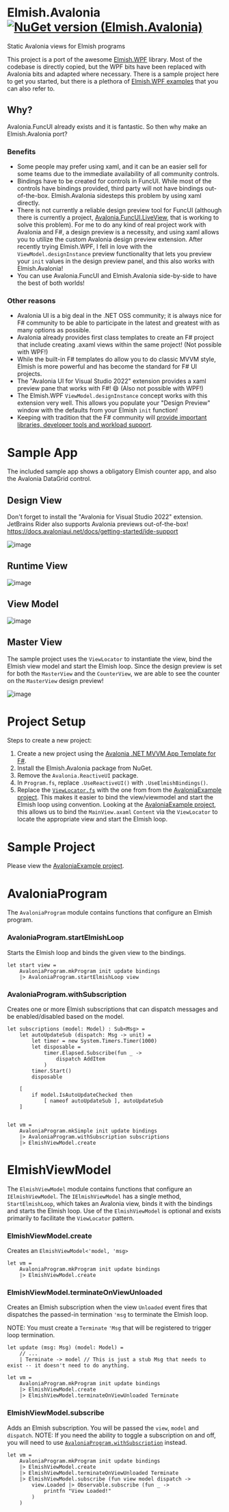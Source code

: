 # Elmish.Avalonia [![NuGet version (Elmish.Avalonia)](https://img.shields.io/nuget/v/Elmish.Avalonia.svg?style=flat-square)](https://www.nuget.org/packages/Elmish.Avalonia/)
Static Avalonia views for Elmish programs

This project is a port of the awesome [Elmish.WPF](https://github.com/elmish/Elmish.WPF) library.
Most of the codebase is directly copied, but the WPF bits have been replaced with Avalonia bits and adapted where necessary.
There is a sample project here to get you started, but there is a plethora of [Elmish.WPF examples](https://github.com/elmish/Elmish.WPF/tree/master/src/Samples) that you can also refer to.

## Why?
Avalonia.FuncUI already exists and it is fantastic. So then why make an Elmish.Avalonia port?

### Benefits
* Some people may prefer using xaml, and it can be an easier sell for some teams due to the immediate availability of all community controls.
* Bindings have to be created for controls in FuncUI. While most of the controls have bindings provided, third party will not have bindings out-of-the-box. Elmish.Avalonia sidesteps this problem by using xaml directly.
* There is not currently a reliable design preview tool for FuncUI (although there is currently a project, [Avalonia.FuncUI.LiveView](https://github.com/SilkyFowl/Avalonia.FuncUI.LiveView), that is working to solve this problem). For me to do any kind of real project work with Avalonia and F#, a design preview is a necessity, and using xaml allows you to utilize the custom Avalonia design preview extension. After recently trying Elmish.WPF, I fell in love with the `ViewModel.designInstance` preview functionality that lets you preview your `init` values in the design preview panel, and this also works with Elmish.Avalonia!
* You can use Avalonia.FuncUI and Elmish.Avalonia side-by-side to have the best of both worlds!

### Other reasons
* Avalonia UI is a big deal in the .NET OSS community; it is always nice for F# community to be able to participate in the latest and greatest with as many options as possible.
* Avalonia already provides first class templates to create an F# project that include creating .axaml views within the same project! (Not possible with WPF!)
* While the built-in F# templates do allow you to do classic MVVM style, Elmish is more powerful and has become the standard for F# UI projects.
* The "Avalonia UI for Visual Studio 2022" extension provides a xaml preview pane that works with F#! 😄 (Also not possible with WPF!)
* The Elmish.WPF `ViewModel.designInstance` concept works with this extension very well. This allows you populate your "Design Preview" window with the defaults from your Elmish `init` function!
* Keeping with tradition that the F# community will [provide important libraries, developer tools and workload support](https://learn.microsoft.com/en-us/dotnet/fsharp/strategy).

# Sample App
The included sample app shows a obligatory Elmish counter app, and also the Avalonia DataGrid control.

## Design View
Don't forget to install the "Avalonia for Visual Studio 2022" extension.
JetBrains Rider also supports Avalonia previews out-of-the-box!
https://docs.avaloniaui.net/docs/getting-started/ide-support

![image](https://user-images.githubusercontent.com/1030435/219173023-a47d5d9b-8926-4f9d-833b-1406661e1c82.png)

## Runtime View
![image](https://user-images.githubusercontent.com/1030435/219145003-b4168921-ddab-41bc-92ea-d3f432fbc844.png)

## View Model
![image](https://github.com/JordanMarr/Elmish.Avalonia/assets/1030435/975bc487-b5ff-4e10-a968-a249cd11488f)


## Master View
The sample project uses the `ViewLocator` to instantiate the view, bind the Elmish view model and start the Elmish loop.
Since the design preview is set for both the `MasterView` and the `CounterView`, we are able to see the counter on the `MasterView` design preview!

![image](https://user-images.githubusercontent.com/1030435/219421157-cfa2254c-a1aa-417c-9a8b-69a5bc4ef038.png)

# Project Setup

Steps to create a new project:

1) Create a new project using the [Avalonia .NET MVVM App Template for F#](https://github.com/AvaloniaUI/avalonia-dotnet-templates).
2) Install the Elmish.Avalonia package from NuGet.
3) Remove the `Avalonia.ReactiveUI` package.
4) In `Program.fs`, replace `.UseReactiveUI()` with `.UseElmishBindings()`.
5) Replace the [`ViewLocator.fs`](https://github.com/JordanMarr/Elmish.Avalonia/blob/main/src/Samples/AvaloniaExample/ViewLocator.fs) with the one from from the [AvaloniaExample project](https://github.com/JordanMarr/Elmish.Avalonia/tree/main/src/Samples/AvaloniaExample). This makes it easier to bind the view/viewmodel and start the Elmish loop using convention.
   Looking at the [AvaloniaExample project](https://github.com/JordanMarr/Elmish.Avalonia/tree/main/src/Samples/AvaloniaExample), this allows us to bind the `MainView.axaml` `Content` via the `ViewLocator` to locate the appropriate view and start the Elmish loop.

# Sample Project
Please view the [AvaloniaExample project](https://github.com/JordanMarr/Elmish.Avalonia/tree/main/src/Samples/AvaloniaExample).

# AvaloniaProgram
The `AvaloniaProgram` module contains functions that configure an Elmish program.

### AvaloniaProgram.startElmishLoop
Starts the Elmish loop and binds the given view to the bindings.

```F#
let start view = 
    AvaloniaProgram.mkProgram init update bindings
    |> AvaloniaProgram.startElmishLoop view
```

### AvaloniaProgram.withSubscription
Creates one or more Elmish subscriptions that can dispatch messages and be enabled/disabled based on the model.

```F#
let subscriptions (model: Model) : Sub<Msg> =
    let autoUpdateSub (dispatch: Msg -> unit) = 
        let timer = new System.Timers.Timer(1000) 
        let disposable = 
            timer.Elapsed.Subscribe(fun _ -> 
                dispatch AddItem
            )
        timer.Start()
        disposable

    [
        if model.IsAutoUpdateChecked then
            [ nameof autoUpdateSub ], autoUpdateSub
    ]


let vm = 
    AvaloniaProgram.mkSimple init update bindings
    |> AvaloniaProgram.withSubscription subscriptions
    |> ElmishViewModel.create
```

# ElmishViewModel
The `ElmishViewModel` module contains functions that configure an `IElmishViewModel`. 
The `IElmishViewModel` has a single method, `StartElmishLoop`, which takes an Avalonia view, binds it with the bindings and starts the Elmish loop.
Use of the `ElmishViewModel` is optional and exists primarily to facilitate the `ViewLocator` pattern.

### ElmishViewModel.create
Creates an `ElmishViewModel<'model, 'msg>`

```F#
let vm = 
    AvaloniaProgram.mkProgram init update bindings
    |> ElmishViewModel.create
```


### ElmishViewModel.terminateOnViewUnloaded
Creates an Elmish subscription when the view `Unloaded` event fires that dispatches the passed-in termination `'msg` to terminate the Elmish loop.

NOTE: You must create a `Terminate` `'Msg` that will be registered to trigger loop termination.
```F#
let update (msg: Msg) (model: Model) =
    // ...
    | Terminate -> model // This is just a stub Msg that needs to exist -- it doesn't need to do anything.
```

```F#
let vm = 
    AvaloniaProgram.mkProgram init update bindings
    |> ElmishViewModel.create
    |> ElmishViewModel.terminateOnViewUnloaded Terminate
```

### ElmishViewModel.subscribe
Adds an Elmish subscription.
You will be passed the `view`, `model` and `dispatch`.
NOTE: If you need the ability to toggle a subscription on and off, you will need to use [`AvaloniaProgram.withSubscription`](https://github.com/JordanMarr/Elmish.Avalonia#avaloniaprogramwithsubscription) instead.

```F#
let vm = 
    AvaloniaProgram.mkProgram init update bindings
    |> ElmishViewModel.create
    |> ElmishViewModel.terminateOnViewUnloaded Terminate
    |> ElmishViewModel.subscribe (fun view model dispatch -> 
        view.Loaded |> Observable.subscribe (fun _ -> 
            printfn "View Loaded!"
        )
    )
```
